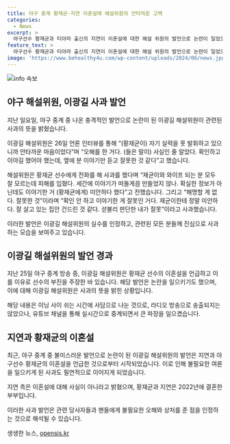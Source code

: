 ```yaml
---
title: 야구 중계 황재균·지연 이혼설에 해설위원의 안타까운 고백
categories:
  - News
excerpt: >
  야구선수 황재균과 티아라 출신의 지연이 이혼설에 대한 해설 위원의 발언으로 논란이 일었으나, 이광길 해설위원은 사과하며 실수를 인정했다. 그는 자신의 발언이 사실이 아니었음을 확인하지 않고 잘못된 이야기를 전파한 것을 인정하며 황재균에게 직접 사과했다. 또한, 자신의 판단이 섣부른 것이라며 지연과 황재균 가족에게 피해를 준 것을 송회했다. 이에 따라 논란은 해명되었고, 지연 측은 이혼설이 사실이 아님을 밝혔다.
feature_text: >
  야구선수 황재균과 티아라 출신의 지연이 이혼설에 대한 해설 위원의 발언으로 논란이 일었으나, 이광길 해설위원은 사과하며 실수를 인정했다. 그는 자신의 발언이 사실이 아니었음을 확인하지 않고 잘못된 이야기를 전파한 것을 인정하며 황재균에게 직접 사과했다. 또한, 자신의 판단이 섣부른 것이라며 지연과 황재균 가족에게 피해를 준 것을 송회했다. 이에 따라 논란은 해명되었고, 지연 측은 이혼설이 사실이 아님을 밝혔다.
image: 'https://www.behealthy4u.com/wp-content/uploads/2024/06/news.jpg'
---
```


<p><img src="https://www.behealthy4u.com/wp-content/uploads/2024/06/news.jpg" alt="info 속보" /></p>

<h2 data-ke-size="size26">야구 해설위원, 이광길 사과 발언</h2>

<p>지난 일요일, 야구 중계 중 나온 충격적인 발언으로 논란이 된 이광길 해설위원이 관련된 사과의 뜻을 밝혔습니다.</p>

<p data-ke-size="size16">이광길 해설위원은 26일 언론 인터뷰를 통해 “(황재균이) 자기 실력을 못 발휘하고 있으니까 안타까운 마음이었다”며 “오해를 한 거다. (들은 말이) 사실인 줄 알았다. 확인하고 이야길 했어야 했는데, 옆에 분 이야기만 듣고 잘못한 것 같다”고 했습니다.</p>

<p data-ke-size="size16">해설위원은 황재균 선수에게 전화를 해 사과를 했다며 “재균이와 와이프 되는 분 모두 잘 모르는데 피해를 입혔다. 세간에 이야기가 떠돌게끔 만들었지 않나. 확실한 정보가 아닌데도 이야기한 거 (황재균에게) 미안하다 했다”고 전했습니다. 그리고 “해명할 게 없다. 잘못한 것”이라며 “확인 안 하고 이야기한 게 잘못인 거다. 재균이한테 정말 미안하다. 잘 살고 있는 집안 건드린 것 같다. 섣불리 판단한 내가 잘못”이라고 사과했습니다.</p>

<p>이러한 발언은 이광길 해설위원의 실수를 인정하고, 관련된 모든 분들께 진심으로 사과하는 모습을 보여주고 있습니다.</p>

<h2 data-ke-size="size26">이광길 해설위원의 발언 경과</h2>

<p>지난 25일 야구 중계 방송 중, 이광길 해설위원은 황재균 선수의 이혼설을 언급하고 이를 이유로 선수의 부진을 주장한 바 있습니다. 해당 발언은 논란을 일으키기도 했으며, 이에 대해 이광길 해설위원은 사과의 뜻을 밝힌 상황입니다.</p>

<p data-ke-size="size16">해당 내용은 이닝 사이 쉬는 시간에 사담으로 나눈 것으로, 라디오 방송으로 송출되지는 않았으나, 유튜브 채널을 통해 실시간으로 중계되면서 큰 파장을 일으켰습니다.</p>

<h2 data-ke-size="size26">지연과 황재균의 이혼설</h2>

<p>최근, 야구 중계 중 불미스러운 발언으로 논란이 된 이광길 해설위원의 발언은 지연과 야구선수 황재균의 이혼설을 언급한 것으로부터 시작되었습니다. 이로 인해 불필요한 여론을 일으키게 된 사과도 필연적으로 이어지게 되었습니다.</p>

<p data-ke-size="size16">지연 측은 이혼설에 대해 사실이 아니라고 밝혔으며, 황재균과 지연은 2022년에 결혼한 부부입니다.</p>

<p>이러한 사과 발언은 관련 당사자들과 팬들에게 불필요한 오해와 상처를 준 점을 인정하는 것으로 해석될 수 있습니다.</p>
생생한 뉴스, <a href="https://opensis.kr" rel="dofollow">opensis.kr</a>


